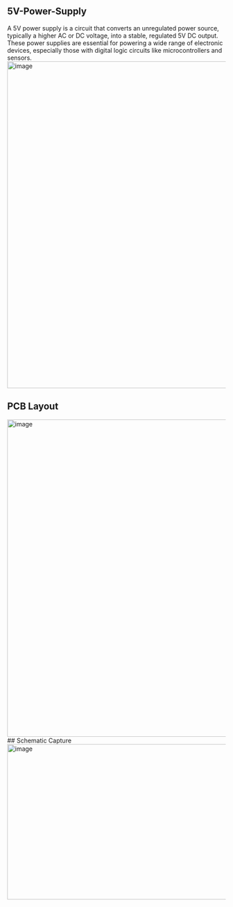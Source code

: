 ## 5V-Power-Supply
A 5V power supply is a circuit that converts an unregulated power source, typically a higher AC or DC voltage, into a stable, regulated 5V DC output. These power supplies are essential for powering a wide range of electronic devices, especially those with digital logic circuits like microcontrollers and sensors.
<img width="844" height="753" alt="image" src="https://github.com/user-attachments/assets/90560be3-210b-44c3-9c23-0253606c055c" />
## PCB Layout 
<img width="731" height="731" alt="image" src="https://github.com/user-attachments/assets/fbd9a2f8-31aa-4222-a669-48665e2c7530" />
## Schematic Capture
<img width="1118" height="358" alt="image" src="https://github.com/user-attachments/assets/24dfaccd-e3ae-4370-ae0a-8e3492481805" />

